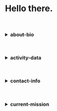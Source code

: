 # Hello there.

<br>

<h3> <!-- SECTION 01 | OPEN --> 
<details>
  <summary>about-bio</summary>

  <br>

- List: 0th
- List: 1st
- List: 2nd
- List: 3rd

[![SkillIcons](https://skillicons.dev/icons?i=express,nodejs,python,tailwind)](https://skillicons.dev)<br/>
[![SkillIcons](https://skillicons.dev/icons?i=docker,nginx,postgresql,sqlite)](https://skillicons.dev)<br/>
[![SkillIcons](https://skillicons.dev/icons?i=bash,c,cpp,perl)](https://skillicons.dev)<br/>

</details>
</h3> <!-- SECTION 01 | CLOSE --> 

<br>

<h3> <!-- SECTION 02 | OPEN --> 
<details>
  <summary>activity-data</summary>

  <br>

[![Top Langs](https://github-readme-stats.vercel.app/api/top-langs/?username=urlpath&layout=compact&theme=github_dark)](https://github.com/anuraghazra/github-readme-stats)

![User's GitHub stats](https://github-readme-stats.vercel.app/api?username=urlpath&show_icons=true&theme=github_dark)

</details>
</h3> <!-- SECTION 02 | CLOSE --> 

<br>

<h3> <!-- SECTION 03 | OPEN --> 
<details>
  <summary>contact-info</summary>

  <br>

[E-mail](mailto:@github.com)
```
CODE_BLOCK_HERE
```
<img src="https://discord.c99.nl/widget/theme-1/1029294235544981596.png">

</details>
</h3> <!-- SECTION 03 | CLOSE --> 

<br>

<h3> <!-- SECTION 04 | OPEN --> 
<details>
  <summary>current-mission</summary>

  <br>

- Side project
- https://github.com/urlpath/side

![Customized Card](https://github-readme-stats.vercel.app/api/pin?username=urlpath&repo=side&theme=github_dark)

</details>
</h3> <!-- SECTION 04 | CLOSE --> 

<br>

<!--EOF-->
